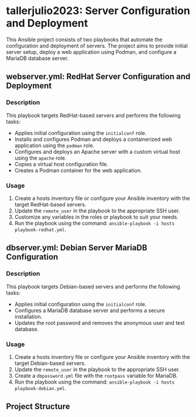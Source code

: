 # tallerjulio2023: Server Configuration and Deployment

This Ansible project consists of two playbooks that automate the configuration and deployment of servers. The project aims to provide initial server setup, deploy a web application using Podman, and configure a MariaDB database server.

## webserver.yml: RedHat Server Configuration and Deployment

### Description

This playbook targets RedHat-based servers and performs the following tasks:

- Applies initial configuration using the `initialconf` role.
- Installs and configures Podman and deploys a containerized web application using the `podman` role.
- Configures and deploys an Apache server with a custom virtual host using the `apache` role.
- Copies a virtual host configuration file.
- Creates a Podman container for the web application.

### Usage

1. Create a hosts inventory file or configure your Ansible inventory with the target RedHat-based servers.
2. Update the `remote_user` in the playbook to the appropriate SSH user.
3. Customize any variables in the roles or playbook to suit your needs.
4. Run the playbook using the command: `ansible-playbook -i hosts playbook-redhat.yml`.

## dbserver.yml: Debian Server MariaDB Configuration

### Description

This playbook targets Debian-based servers and performs the following tasks:

- Applies initial configuration using the `initialconf` role.
- Configures a MariaDB database server and performs a secure installation.
- Updates the root password and removes the anonymous user and test database.

### Usage

1. Create a hosts inventory file or configure your Ansible inventory with the target Debian-based servers.
2. Update the `remote_user` in the playbook to the appropriate SSH user.
3. Create a `dbpassword.yml` file with the `rootpass` variable for MariaDB.
4. Run the playbook using the command: `ansible-playbook -i hosts playbook-debian.yml`.

## Project Structure


